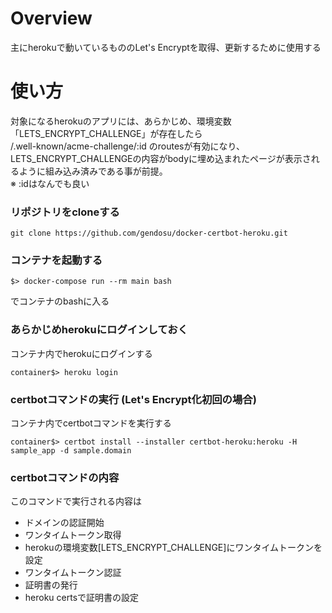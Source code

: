 # Overview

主にherokuで動いているもののLet's Encryptを取得、更新するために使用する

# 使い方

対象になるherokuのアプリには、あらかじめ、環境変数「LETS_ENCRYPT_CHALLENGE」が存在したら  
/.well-known/acme-challenge/:id
のroutesが有効になり、
LETS_ENCRYPT_CHALLENGEの内容がbodyに埋め込まれたページが表示されるように組み込み済みである事が前提。  
※ :idはなんでも良い

### リポジトリをcloneする

```
git clone https://github.com/gendosu/docker-certbot-heroku.git
```

### コンテナを起動する

```
$> docker-compose run --rm main bash
```
でコンテナのbashに入る

### あらかじめherokuにログインしておく

コンテナ内でherokuにログインする
```
container$> heroku login
```

### certbotコマンドの実行 (Let's Encrypt化初回の場合)

コンテナ内でcertbotコマンドを実行する
```
container$> certbot install --installer certbot-heroku:heroku -H sample_app -d sample.domain
```

### certbotコマンドの内容

このコマンドで実行される内容は

- ドメインの認証開始
- ワンタイムトークン取得
- herokuの環境変数[LETS_ENCRYPT_CHALLENGE]にワンタイムトークンを設定
- ワンタイムトークン認証
- 証明書の発行
- heroku certsで証明書の設定

